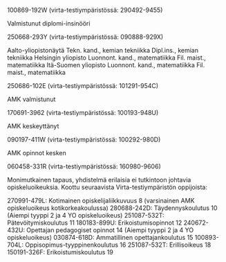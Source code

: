 100869-192W (virta-testiympäristössä: 290492-9455)

Valmistunut diplomi-insinööri

250668-293Y (virta-testiympäristössä: 090888-929X)

Aalto-yliopistonäytä
    Tekn. kand., kemian tekniikka
    Dipl.ins., kemian tekniikka
Helsingin yliopisto
    Luonnont. kand., matematiikka
    Fil. maist., matematiikka
Itä-Suomen yliopisto
    Luonnont. kand., matematiikka
    Fil. maist., matematiikka

250686-102E (virta-testiympäristössä: 101291-954C)

AMK valmistunut

170691-3962 (virta-testiympäristössä: 100193-948U)

AMK keskeyttänyt

090197-411W (virta-testiympäristössä: 100292-980D)

AMK opinnot kesken

060458-331R (virta-testiympäristössä: 160980-9606)

Monimutkainen tapaus, yhdistelmä erilaisia ei tutkintoon johtavia opiskeluoikeuksia. Koottu seuraavista Virta-testiympäristön oppijoista:

270991-479L: Kotimainen opiskelijaliikkuvuus <Tyyppi>8</Tyyppi> (varsinainen AMK opiskeluoikeus kotikorkeakoulussa)
280688-242D: Täydennyskoulutus         <Tyyppi>10</Tyyppi>     (Aiempi tyyppi 2 ja 4 YO opiskeluoikeus)
251087-532T: Pätevöitymiskoulutus     <Tyyppi>11</Tyyppi>
180183-899U: Erikoistumisopinnot     <Tyyppi>12</Tyyppi>
240672-432U: Opettajan pedagogiset opinnot        <Tyyppi>14</Tyyppi>        (Aiempi tyyppi 2 ja 4 YO opiskeluoikeus)
030874-618D: Ammatillinen opettajankoulutus        <Tyyppi>15</Tyyppi>
100893-704L: Oppisopimus-tyyppinenkoulutus        <Tyyppi>16</Tyyppi>
251087-532T: Erillisoikeus         <Tyyppi>18</Tyyppi>
150191-326F: Erikoistumiskoulutus     <Tyyppi>19</Tyyppi>

